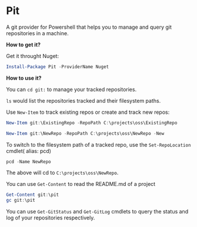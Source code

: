 # Pit #

A git provider for Powershell that helps you to manage and query git repositories in a machine.

**How to get it?**

Get it throught Nuget:

```powershell
Install-Package Pit -ProviderName Nuget

```

**How to use it?**

You can `cd git:` to manage your tracked repositories.

`ls` would list the repositories tracked and their filesystem paths.

Use `New-Item` to track existing repos or create and track new repos:

```powershell
New-Item git:\ExistingRepo -RepoPath C:\projects\oss\ExistingRepo

New-Item git:\NewRepo -RepoPath C:\projects\oss\NewRepo -New
```

To switch to the filesystem path of a tracked repo, use the `Set-RepoLocation` cmdlet( alias: pcd)

```powershell
pcd -Name NewRepo
```

The above will cd to `C:\projects\oss\NewRepo`.

You can use `Get-Content` to read the README.md of a project

```powershell
Get-Content git:\pit
gc git:\pit
```

You can use `Get-GitStatus` and `Get-GitLog` cmdlets to query the status and log of your repositories respectively.
